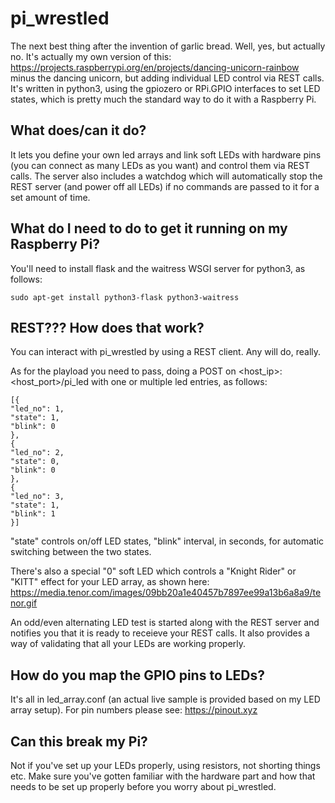 # pi_wrestled
The next best thing after the invention of garlic bread. Well, yes, but actually no. It's actually my own version of this: https://projects.raspberrypi.org/en/projects/dancing-unicorn-rainbow minus the dancing unicorn, but adding individual LED control via REST calls. It's written in python3, using the gpiozero or RPi.GPIO interfaces to set LED states, which is pretty much the standard way to do it with a Raspberry Pi.

## What does/can it do?

It lets you define your own led arrays and link soft LEDs with hardware pins (you can connect as many LEDs as you want) and control them via REST calls. The server also includes a watchdog which will automatically stop the REST server (and power off all LEDs) if no commands are passed to it for a set amount of time.

## What do I need to do to get it running on my Raspberry Pi?

You'll need to install flask and the waitress WSGI server for python3, as follows:
```
sudo apt-get install python3-flask python3-waitress
```

## REST??? How does that work?

You can interact with pi_wrestled by using a REST client. Any will do, really.

As for the playload you need to pass, doing a POST on <host_ip>:<host_port>/pi_led with one or multiple led entries, as follows:


```
[{
"led_no": 1,
"state": 1,
"blink": 0
},
{
"led_no": 2,
"state": 0,
"blink": 0
},
{
"led_no": 3,
"state": 1,
"blink": 1
}]
```

"state" controls on/off LED states, "blink" interval, in seconds, for automatic switching between the two states.

There's also a special "0" soft LED which controls a "Knight Rider" or "KITT" effect for your LED array, as shown here: https://media.tenor.com/images/09bb20a1e40457b7897ee99a13b6a8a9/tenor.gif

An odd/even alternating LED test is started along with the REST server and notifies you that it is ready to receieve your REST calls. It also provides a way of validating that all your LEDs are working properly.

## How do you map the GPIO pins to LEDs?

It's all in led_array.conf (an actual live sample is provided based on my LED array setup). For pin numbers please see: https://pinout.xyz

## Can this break my Pi?

Not if you've set up your LEDs properly, using resistors, not shorting things etc. Make sure you've gotten familiar with the hardware part and how that needs to be set up properly before you worry about pi_wrestled.

